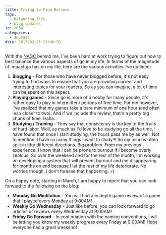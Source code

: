 ```yaml
---
title: Trying to Find Balance
tags:
  - balancing life
  - blog updates
id: 2054
categories:
  - Journal
date: 2013-02-25 17:00:58
---
```


With the [NAGC ](http://www.bengozen.com/north-american-go-convention/ "North American Go Convention!!!")behind me, I've been hard at work trying to figure out how to best balance the various aspects of go in my life. In terms of the magnitude of impact go has on my life, here are the various activities I've outlined:

1.  <span style="line-height: 13px;">**Blogging** - For those who have never blogged before, it's not easy trying to find ways to ensure that you are providing current and interesting topics for your readers. So as you can imagine, a lot of time can be spent on this aspect.</span>
2.  **Playing games** - Since go is more of a hobby for many people, it's rather easy to play in intermittent periods of free time. For me however, I've realized that my games take a bare minimum of one hour (and often lean closer to two). And if we include the review, that's a pretty big chunk of time. Haha.
3.  **Studying / Training** - They say that consistency is the key to the fruits of hard labor. Well, as much as I'd love to be studying go all the time, I have found that once I start studying, the hours pass me by as well. Not to mention, I have so many things I want to study!!! So my mind is often split in fifty different directions. Big problem.
From my previous experience, I know that I can be prone to burnout if I become overly zealous. So over the weekend and for the rest of the month, I'm working on developing a system that will prevent burnout and me disappearing for months on end because I let the rest of my life deteriorate. No worries though, I don't foresee that happening. =)

On a happy note, starting in March, I am happy to report that you can look forward to the following on the blog:

*   <span style="line-height: 13px;">**Monday Go Meditation** - You will find a in depth game review of a game that I played every Monday at 9:00AM!</span>
*   **Weekly Go Wednesday** - Just like before, you can look forward to go articles or reviews every Wednesday at 9:00AM!
*   **Friday Go Forward** - In continuation with the naming conventions, I will be letting you know my weekly progress every Friday at 9:00AM!
Hope everyone had a great weekend!